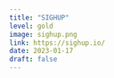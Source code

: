 ```yaml
---
title: "SIGHUP"
level: gold
image: sighup.png
link: https://sighup.io/
date: 2023-01-17
draft: false
---
```

